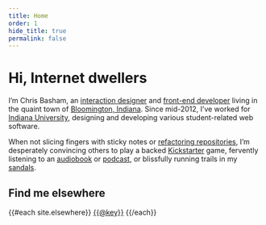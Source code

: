 ```yaml
---
title: Home
order: 1
hide_title: true
permalink: false
---
```


# Hi, Internet dwellers

I’m Chris Basham, an [interaction designer](http://en.wikipedia.org/wiki/Interaction_design) and [front-end developer](http://en.wikipedia.org/wiki/Front_end_development) living in the quaint town of [Bloomington, Indiana](http://en.wikipedia.org/wiki/Bloomington,_Indiana). Since <time datetime="2012-07">mid-2012</time>, I’ve worked for [Indiana University](http://www.iu.edu/), designing and developing various student-related web software.

When not slicing fingers with sticky notes or [refactoring repositories](https://github.com/basham), I’m desperately convincing others to play a backed [Kickstarter](https://www.kickstarter.com/profile/1468456177) game, fervently listening to an [audiobook](http://www.audible.com) or [podcast](http://99percentinvisible.org/), or blissfully running trails in my [sandals](http://www.lunasandals.com/).

## Find me elsewhere

<p class="Elsewhere">
{{#each site.elsewhere}}
  <a class="Elsewhere-method" href="{{this}}">{{@key}}</a>
{{/each}}
</p>
